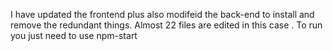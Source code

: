 I have updated the frontend plus also modifeid the back-end to install and remove the redundant things. Almost 22 files are edited in this case . To run you just need to use npm-start
